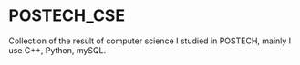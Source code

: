 # POSTECH_CSE
Collection of the result of computer science I studied in POSTECH, mainly I use C++, Python, mySQL.
